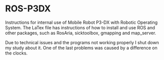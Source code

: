 # ROS-P3DX
Instructions for internal use of Mobile Robot P3-DX with Robotic Operating System.
The LaTex file has instructions of how to install and use ROS and other packages, 
such as RosAria, sicktoolbox, gmapping and map_server.

Due to technical issues and the programs not working properly I shut down my study
about it. One of the last problems was caused by a difference on the clocks.
